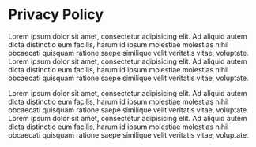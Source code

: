 # Privacy Policy

Lorem ipsum dolor sit amet, consectetur adipisicing elit. Ad aliquid autem dicta distinctio eum facilis, harum id ipsum molestiae molestias nihil obcaecati quisquam ratione saepe similique velit veritatis vitae, voluptate.
Lorem ipsum dolor sit amet, consectetur adipisicing elit. Ad aliquid autem dicta distinctio eum facilis, harum id ipsum molestiae molestias nihil obcaecati quisquam ratione saepe similique velit veritatis vitae, voluptate.

Lorem ipsum dolor sit amet, consectetur adipisicing elit. Ad aliquid autem dicta distinctio eum facilis, harum id ipsum molestiae molestias nihil obcaecati quisquam ratione saepe similique velit veritatis vitae, voluptate. Lorem ipsum dolor sit amet, consectetur adipisicing elit. Ad aliquid autem dicta distinctio eum facilis, harum id ipsum molestiae molestias nihil obcaecati quisquam ratione saepe similique velit veritatis vitae, voluptate.
